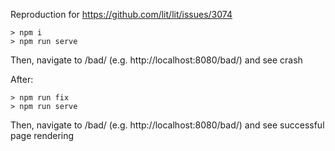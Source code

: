 Reproduction for https://github.com/lit/lit/issues/3074

```
> npm i
> npm run serve
```

Then, navigate to /bad/ (e.g. http://localhost:8080/bad/) and see crash

After:

```
> npm run fix
> npm run serve
```

Then, navigate to /bad/ (e.g. http://localhost:8080/bad/) and see successful page rendering